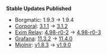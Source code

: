 **Stable Updates Published**

* Borgmatic: 1.9.3 -> 1.9.4
* [Corporal](https://github.com/devture/matrix-corporal): [3.1.1](https://github.com/devture/matrix-corporal/releases/tag/3.1.1) -> [3.1.2](https://github.com/devture/matrix-corporal/releases/tag/3.1.2)
* [Exim Relay](https://github.com/devture/exim-relay): [4.98-r0-2](https://github.com/devture/exim-relay/releases/tag/4.98-r0-2) -> [4.98-r0-3](https://github.com/devture/exim-relay/releases/tag/4.98-r0-3)
* [Grafana](https://github.com/grafana/grafana): [11.3.2](https://github.com/grafana/grafana/releases/tag/v11.3.2) -> [11.4.0](https://github.com/grafana/grafana/releases/tag/v11.4.0)
* [Mjolnir](https://github.com/matrix-org/mjolnir): [v1.8.3](https://github.com/matrix-org/mjolnir/releases/tag/v1.8.3) -> [v1.9.0](https://github.com/matrix-org/mjolnir/releases/tag/v1.9.0)

